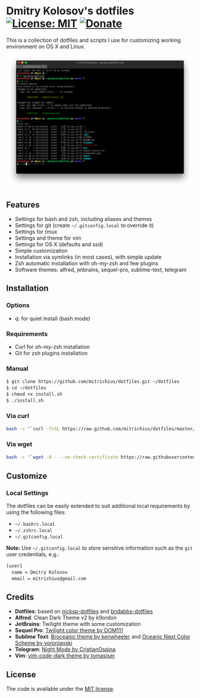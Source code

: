 # Dmitry Kolosov's dotfiles [![License: MIT](https://img.shields.io/badge/License-MIT-green.svg)](https://opensource.org/licenses/MIT) [![Donate](https://img.shields.io/badge/Donate-PayPal-blue.svg)](https://www.paypal.com/paypalme/mitrichius/1)

This is a collection of dotfiles and scripts I use for customizing working environment on OS X and Linux.

![iterm2 screenshot](./screenshot.png)

## Features 
- Settings for bash and zsh, including aliases and themes
- Settings for git (create `~/.gitconfig.local` to override it)
- Settings for tmux
- Settings and theme for vim 
- Settings for OS X (defaults and ssd)
- Simple customization
- Installation via symlinks (in most cases), with simple update
- Zsh automatic installation with oh-my-zsh and few plugins
- Software themes: alfred, jetbrains, sequel-pro, sublime-text, telegram
 
## Installation

### Options
- q: for quiet install (bash mode)

### Requirements
- Curl for oh-my-zsh installation
- Git for zsh plugins installation

### Manual
```sh
$ git clone https://github.com/mitrichius/dotfiles.git ~/dotfiles
$ cd ~/dotfiles
$ chmod +x install.sh
$ ./install.sh
```

### Via curl
```sh
bash -c "`curl -fsSL https://raw.github.com/mitrichius/dotfiles/master/remote-install.sh`"
```

### Via wget
```sh
bash -c "`wget -O - --no-check-certificate https://raw.githubusercontent.com/mitrichius/dotfiles/master/remote-install.sh`"
```

## Customize

### Local Settings

The dotfiles can be easily extended to suit additional local
requirements by using the following files:

- `~/.bashrc.local`
- `~/.zshrc.local`
- `~/.gitconfig.local`

**Note:** Use `~/.gitconfig.local` to store sensitive information such
as the `git` user credentials, e.g.:

```sh
[user]
  name = Dmitry Kolosov
  email = mitrichius@gmail.com
```

## Credits
- **Dotfiles**: based on [nicksp-dotfiles](https://github.com/nicksp/dotfiles) and [bndabbs-dotfiles](https://github.com/bndabbs/dotfiles)
- **Alfred**: Clean Dark Theme v2 by k9ordon
- **JetBrains**: Twilight theme with some customization
- **Sequel Pro**: [Twilight color theme by DOM111](https://dom.hastin.gs/blog/coding/sequelpro-twilight-theme/252)
- **Sublime Text**: [Broceanic theme by kenwheeler](https://github.com/kenwheeler/broceanic-theme) and [Oceanic Next Color Scheme by voronianski](https://github.com/voronianski/oceanic-next-color-scheme)
- **Telegram**: [Night Mode by CristianOspina](https://t.me/NightModeTheme)
- **Vim**: [vim-code-dark theme by tomasiser](https://github.com/tomasiser/vim-code-dark)

## License
The code is available under the [MIT license](LICENSE).
